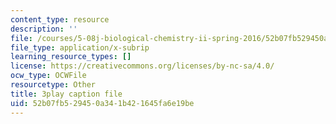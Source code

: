 ```yaml
---
content_type: resource
description: ''
file: /courses/5-08j-biological-chemistry-ii-spring-2016/52b07fb529450a341b421645fa6e19be_q9nCI-8gYVE.srt
file_type: application/x-subrip
learning_resource_types: []
license: https://creativecommons.org/licenses/by-nc-sa/4.0/
ocw_type: OCWFile
resourcetype: Other
title: 3play caption file
uid: 52b07fb5-2945-0a34-1b42-1645fa6e19be
---
```

